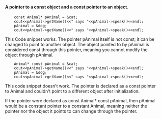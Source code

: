
#### A pointer to a const object and a const pointer to an object. 
```
    const Animal* pAnimal = &cat;
    cout<<pAnimal->getName()<<" says "<<pAnimal->speak()<<endl;
    pAnimal = &dog;
    cout<<pAnimal->getName()<<" says "<<pAnimal->speak()<<endl;
```
This Code snippet works. The pointer pAnimal itself is not const; it can be changed to point to another object. The object pointed to by pAnimal is considered const through this pointer, meaning you cannot modify the object through pAnimal.

```
    Animal* const pAnimal = &cat;
    cout<<pAnimal->getName()<<" says "<<pAnimal->speak()<<endl;
    pAnimal = &dog;
    cout<<pAnimal->getName()<<" says "<<pAnimal->speak()<<endl;
```
This code snippet doesn't work. The pointer is declared as a const pointer to Animal and couldn't point to a different object after initialization. <br>

If the pointer were declared as const Animal* const pAnimal, then pAnimal would be a constant pointer to a constant Animal, meaning neither the pointer nor the object it points to can change through the pointer.







